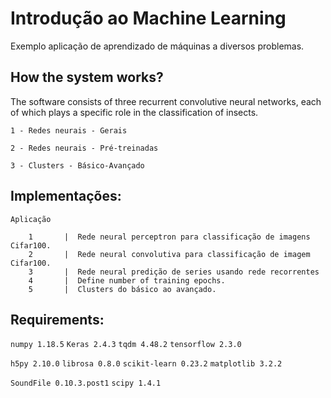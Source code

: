 # Introdução ao Machine Learning

Exemplo aplicação de aprendizado de máquinas a diversos problemas.

## How the system works?
The software consists of three recurrent convolutive neural networks, each of which plays a specific role in the classification of insects.

`1 - Redes neurais - Gerais`

`2 - Redes neurais - Pré-treinadas`

`3 - Clusters - Básico-Avançado`


## Implementações:

    Aplicação
    
        1       |  Rede neural perceptron para classificação de imagens Cifar100.
        2       |  Rede neural convolutiva para classificação de imagem Cifar100.
        3       |  Rede neural predição de series usando rede recorrentes
        4       |  Define number of training epochs.
        5       |  Clusters do básico ao avançado.

## Requirements:

`numpy 1.18.5`
`Keras 2.4.3`
`tqdm 4.48.2`
`tensorflow 2.3.0`

`h5py 2.10.0`
`librosa 0.8.0`
`scikit-learn 0.23.2`
`matplotlib 3.2.2`

`SoundFile 0.10.3.post1`
`scipy 1.4.1`
